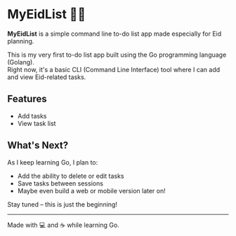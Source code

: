 # MyEidList 🕌✨

**MyEidList** is a simple command line to-do list app made especially for Eid planning.

This is my very first to-do list app built using the Go programming language (Golang).  
Right now, it's a basic CLI (Command Line Interface) tool where I can add and view Eid-related tasks.

## Features
- Add tasks
- View task list

## What's Next?
As I keep learning Go, I plan to:
- Add the ability to delete or edit tasks  
- Save tasks between sessions  
- Maybe even build a web or mobile version later on!

Stay tuned – this is just the beginning!

---

Made with 💻 and ☕ while learning Go.

